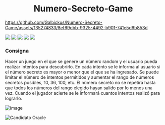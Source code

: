 
<h1 align="center">  Numero-Secreto-Game </h1> 

https://github.com/Galbickus/Numero-Secreto-Game/assets/135274833/8ef69dbb-9325-4492-b901-741e5d6b853d

<img src="https://img.shields.io/badge/JavaScript-red">    <img src="https://img.shields.io/badge/CSS-orange">  <img src="https://img.shields.io/badge/HTML-blue">    <img src="https://img.shields.io/badge/VSC-green">     <img src="https://img.shields.io/badge/Vero genia-skyblue">

<h3>  Consigna </h3> 

Hacer un juego en el que se genere un número random y el usuario pueda realizar intentos para descubrirlo.
En cada intento se le informa al usuario si el número secreto es mayor o menor que el que se ha ingresado.
Se puede limitar el número de intentos permitidos y aumentar el rango de números secretos posibles, 10, 36, 100, etc.
El número secreto no se repetirá hasta que todos los números del rango elegido hayan salido por lo menos una vez.
Cuando el jugador acierte se le informará cuantos intentos realizó para lograrlo. 






![image](https://github.com/Galbickus/Numero-Secreto-Game/assets/135274833/5a6b23a9-bea1-45e0-b0a2-707bef941a9b)





![Candidato Oracle](https://github.com/Galbickus/Numero-Secreto-Game/assets/135274833/f57db300-8173-49b4-bc53-09f7da4b472a)

